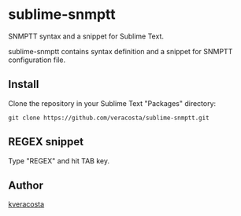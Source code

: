 # sublime-snmptt
SNMPTT syntax and a snippet for Sublime Text.

sublime-snmptt contains syntax definition and a snippet for SNMPTT configuration file.

## Install

Clone the repository in your Sublime Text "Packages" directory:

    git clone https://github.com/veracosta/sublime-snmptt.git

## REGEX snippet

Type "REGEX" and hit TAB key.

## Author

[kveracosta](https://twitter.com/kveracosta)
